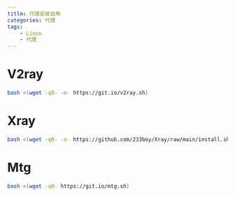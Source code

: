```yaml
---
title: 代理安装自用
categories: 代理
tags:
    - Linux
    - 代理
---
```


# V2ray

~~~bash
bash <(wget -qO- -o- https://git.io/v2ray.sh)
~~~

# Xray

~~~bash
bash <(wget -qO- -o- https://github.com/233boy/Xray/raw/main/install.sh) -v v1.8.3
~~~

# Mtg

~~~bash
bash <(wget -qO- https://git.io/mtg.sh)
~~~
